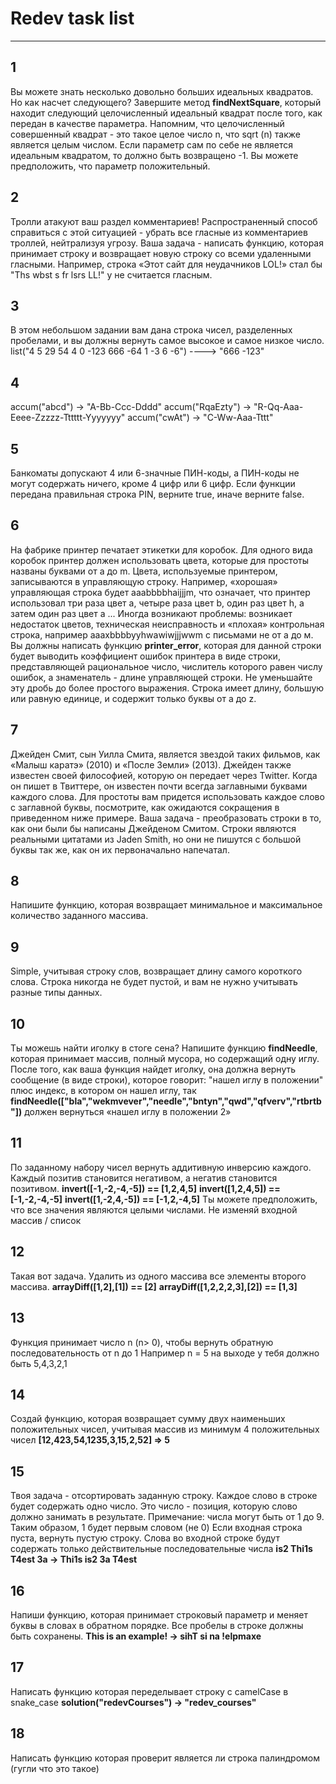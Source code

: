 # Redev task list
___

## 1
Вы можете знать несколько довольно больших идеальных квадратов. Но как насчет следующего?
Завершите метод **findNextSquare**, который находит следующий целочисленный идеальный квадрат после того, как передан в качестве параметра. Напомним, что целочисленный совершенный квадрат - это такое целое число n, что sqrt (n) также является целым числом.
Если параметр сам по себе не является идеальным квадратом, то должно быть возвращено -1. Вы можете предположить, что параметр положительный.

## 2
Тролли атакуют ваш раздел комментариев!
Распространенный способ справиться с этой ситуацией - убрать все гласные из комментариев троллей, нейтрализуя угрозу.
Ваша задача - написать функцию, которая принимает строку и возвращает новую строку со всеми удаленными гласными.
Например, строка «Этот сайт для неудачников LOL!» стал бы "Ths wbst s fr lsrs LL!" у не считается гласным.

## 3
В этом небольшом задании вам дана строка чисел, разделенных пробелами, и вы должны вернуть самое высокое и самое низкое число.
list("4 5 29 54 4 0 -123 666 -64 1 -3 6 -6")  ----> "666 -123"

## 4
accum("abcd") -> "A-Bb-Ccc-Dddd"
accum("RqaEzty") -> "R-Qq-Aaa-Eeee-Zzzzz-Tttttt-Yyyyyyy"
accum("cwAt") -> "C-Ww-Aaa-Tttt"

## 5
Банкоматы допускают 4 или 6-значные ПИН-коды, а ПИН-коды не могут содержать ничего, кроме 4 цифр или 6 цифр.
Если функции передана правильная строка PIN, верните true, иначе верните false.

## 6
На фабрике принтер печатает этикетки для коробок. Для одного вида коробок принтер должен использовать цвета, которые для простоты названы буквами от a до m.
Цвета, используемые принтером, записываются в управляющую строку. Например, «хорошая» управляющая строка будет aaabbbbhaijjjm, что означает, что принтер использовал три раза цвет a, четыре раза цвет b, один раз цвет h, а затем один раз цвет a ...
Иногда возникают проблемы: возникает недостаток цветов, техническая неисправность и «плохая» контрольная строка, например aaaxbbbbyyhwawiwjjjwwm с письмами не от а до м.
Вы должны написать функцию **printer_error**, которая для данной строки будет выводить коэффициент ошибок принтера в виде строки, представляющей рациональное число, числитель которого равен числу ошибок, а знаменатель - длине управляющей строки. Не уменьшайте эту дробь до более простого выражения.
Строка имеет длину, большую или равную единице, и содержит только буквы от a до z.

## 7
Джейден Смит, сын Уилла Смита, является звездой таких фильмов, как «Малыш каратэ» (2010) и «После Земли» (2013). Джейден также известен своей философией, которую он передает через Twitter. Когда он пишет в Твиттере, он известен почти всегда заглавными буквами каждого слова. Для простоты вам придется использовать каждое слово с заглавной буквы, посмотрите, как ожидаются сокращения в приведенном ниже примере.
Ваша задача - преобразовать строки в то, как они были бы написаны Джейденом Смитом. Строки являются реальными цитатами из Jaden Smith, но они не пишутся с большой буквы так же, как он их первоначально напечатал.

## 8
Напишите функцию, которая возвращает минимальное и максимальное количество заданного массива.

## 9
Simple, учитывая строку слов, возвращает длину самого короткого слова.
Строка никогда не будет пустой, и вам не нужно учитывать разные типы данных.

## 10
Ты можешь найти иголку в стоге сена?
Напишите функцию **findNeedle**, которая принимает массив, полный мусора, но содержащий одну иглу.
После того, как ваша функция найдет иголку, она должна вернуть сообщение (в виде строки), которое говорит:
"нашел иглу в положении" плюс индекс, в котором он нашел иглу, так
**findNeedle(["bla","wekmvever","needle","bntyn","qwd","qfverv","rtbrtb"])**
должен вернуться «нашел иглу в положении 2»

## 11
По заданному набору чисел вернуть аддитивную инверсию каждого. Каждый позитив становится негативом, а негатив становится позитивом.
 **invert([-1,-2,-4,-5]) == [1,2,4,5]**
 **invert([1,2,4,5]) == [-1,-2,-4,-5]**
 **invert([1,-2,4,-5]) == [-1,2,-4,5]**
Ты можете предположить, что все значения являются целыми числами. Не изменяй входной массив / список

## 12
Такая вот задача.
Удалить из одного массива все элементы второго массива.
**arrayDiff([1,2],[1]) == [2]**
**arrayDiff([1,2,2,2,3],[2]) == [1,3]**

## 13
Функция принимает число n (n> 0), чтобы вернуть обратную последовательность от n до 1
Например n = 5 на выходе у тебя должно быть 5,4,3,2,1

## 14
Cоздай функцию, которая возвращает сумму двух наименьших положительных чисел, учитывая массив из минимум 4 положительных чисел
**[12,423,54,1235,3,15,2,52] => 5**

## 15
Твоя задача - отсортировать заданную строку. Каждое слово в строке будет содержать одно число. Это число - позиция, которую слово должно занимать в результате.
Примечание: числа могут быть от 1 до 9. Таким образом, 1 будет первым словом (не 0)
Если входная строка пуста, вернуть пустую строку. Слова во входной строке будут содержать только действительные последовательные числа
**is2 Thi1s T4est 3a -> Thi1s is2 3a T4est**

## 16
Напиши функцию, которая принимает строковый параметр и меняет буквы в словах в обратном порядке. Все пробелы в строке должны быть сохранены.
**This is an example! -> sihT si na !elpmaxe**

## 17
Написать функцию которая переделывает строку с camelCase в snake_case
**solution("redevCourses") -> "redev_courses"**

## 18
Написать функцию которая проверит является ли строка палиндромом (гугли что это такое)